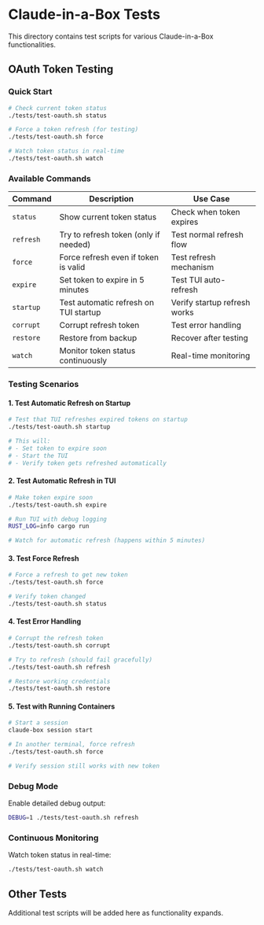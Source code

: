 # Claude-in-a-Box Tests

This directory contains test scripts for various Claude-in-a-Box functionalities.

## OAuth Token Testing

### Quick Start

```bash
# Check current token status
./tests/test-oauth.sh status

# Force a token refresh (for testing)
./tests/test-oauth.sh force

# Watch token status in real-time
./tests/test-oauth.sh watch
```

### Available Commands

| Command | Description | Use Case |
|---------|-------------|----------|
| `status` | Show current token status | Check when token expires |
| `refresh` | Try to refresh token (only if needed) | Test normal refresh flow |
| `force` | Force refresh even if token is valid | Test refresh mechanism |
| `expire` | Set token to expire in 5 minutes | Test TUI auto-refresh |
| `startup` | Test automatic refresh on TUI startup | Verify startup refresh works |
| `corrupt` | Corrupt refresh token | Test error handling |
| `restore` | Restore from backup | Recover after testing |
| `watch` | Monitor token status continuously | Real-time monitoring |

### Testing Scenarios

#### 1. Test Automatic Refresh on Startup
```bash
# Test that TUI refreshes expired tokens on startup
./tests/test-oauth.sh startup

# This will:
# - Set token to expire soon
# - Start the TUI
# - Verify token gets refreshed automatically
```

#### 2. Test Automatic Refresh in TUI
```bash
# Make token expire soon
./tests/test-oauth.sh expire

# Run TUI with debug logging
RUST_LOG=info cargo run

# Watch for automatic refresh (happens within 5 minutes)
```

#### 3. Test Force Refresh
```bash
# Force a refresh to get new token
./tests/test-oauth.sh force

# Verify token changed
./tests/test-oauth.sh status
```

#### 4. Test Error Handling
```bash
# Corrupt the refresh token
./tests/test-oauth.sh corrupt

# Try to refresh (should fail gracefully)
./tests/test-oauth.sh refresh

# Restore working credentials
./tests/test-oauth.sh restore
```

#### 5. Test with Running Containers
```bash
# Start a session
claude-box session start

# In another terminal, force refresh
./tests/test-oauth.sh force

# Verify session still works with new token
```

### Debug Mode

Enable detailed debug output:
```bash
DEBUG=1 ./tests/test-oauth.sh refresh
```

### Continuous Monitoring

Watch token status in real-time:
```bash
./tests/test-oauth.sh watch
```

## Other Tests

Additional test scripts will be added here as functionality expands.
